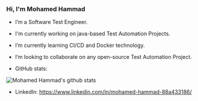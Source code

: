 ### Hi, I'm Mohamed Hammad 
- I’m a Software Test Engineer.
- I'm currently working on java-based Test Automation Projects.
- I’m currently learning CI/CD and Docker technology.
- I’m looking to collaborate on any open-source Test Automation Project.


- GitHub stats:

![Mohamed Hammad's github stats](https://github-readme-stats.vercel.app/api?username=hammad101088&&show_icons=true&title_color=ffffff&icon_color=bb2acf&text_color=daf7dc&bg_color=151515)


- LinkedIn: https://www.linkedin.com/in/mohamed-hammad-88a433186/
